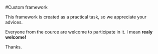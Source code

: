 #Custom framework

This framework is created as a practical task, so we appreciate your advices. 

Everyone from the cource are welcome to participate in it. I mean **realy welcome!**

Thanks.
